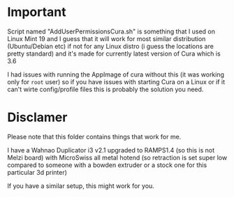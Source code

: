 # Important

Script named "AddUserPermissionsCura.sh" is something that I used on Linux Mint 19 and I guess that it will work for most similar distribution (Ubuntu/Debian etc) if not for any Linux distro (i guess the locations are pretty standard) and it's made for currently latest version of Cura which is 3.6

I had issues with running the AppImage of cura without this (it was working only for `root` user) so if you have issues with starting Cura on a Linux or if it can't wirte config/profile files this is probably the solution you need.

# Disclamer

Please note that this folder contains things that work for me.

I have a Wahnao Duplicator i3 v2.1 upgraded to RAMPS1.4 (so this is not Melzi board)
with MicroSwiss all metal hotend (so retraction is set super low compared
to someone with a bowden extruder or a stock one for this particular 3d printer)

If you have a similar setup, this might work for you.
